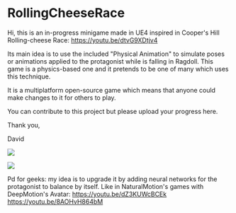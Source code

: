 # RollingCheeseRace

Hi, this is an in-progress minigame made in UE4 inspired in Cooper's Hill Rolling-cheese Race: 
https://youtu.be/dtvG9XDtjv4

Its main idea is to use the included "Physical Animation" to simulate poses or animations applied to the protagonist while 
is falling in Ragdoll. This game is a physics-based one and it pretends to be one of many which uses this technique. 

It is a multiplatform open-source game which means that anyone could make changes to it for others to play. 

You can contribute to this project but please upload your progress here. 


Thank you, 

David


![](https://github.com/davidgfb/UE4RollingCheeseRaceGame/blob/master/Captura%20de%20pantalla%202019-03-25%20a%20las%2021.01.55.png)

![](https://github.com/davidgfb/UE4RollingCheeseRaceGame/blob/master/Captura%20de%20pantalla%202019-03-25%20a%20las%2021.02.02.png)


Pd for geeks:
my idea is to upgrade it by adding neural networks for the protagonist to balance by itself. Like in NaturalMotion's games
with DeepMotion's Avatar: 
https://youtu.be/dZ3KUWcBCEk
https://youtu.be/8AOHvH864bM


